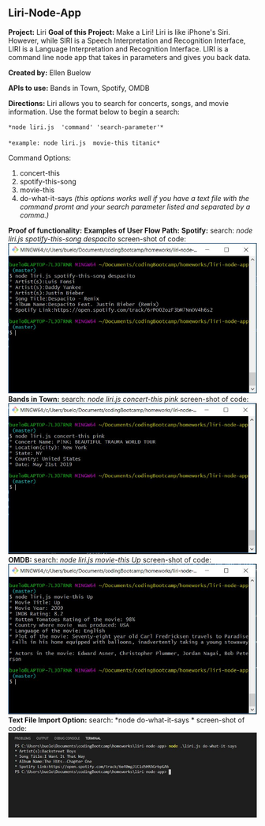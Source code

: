 ## Liri-Node-App

**Project:** Liri
**Goal of this Project:** Make a Liri! Liri is like iPhone's Siri. However, while SIRI is a Speech Interpretation and Recognition Interface, LIRI is a Language Interpretation and Recognition Interface. LIRI is a command line node app that takes in parameters and gives you back data.

**Created by:** Ellen Buelow

**APIs to use:** Bands in Town, Spotify, OMDB

**Directions:** Liri allows you to search for concerts, songs, and movie information. Use the format below to begin a search:

    *node liri.js  'command' 'search-parameter'*

    *example: node liri.js  movie-this titanic*

Command Options:
1. concert-this
2. spotify-this-song
3. movie-this
4. do-what-it-says 
   *(this options works well if you have a text file with the command promt and your search parameter listed and separated by a comma.)*

**Proof of functionality:**
    **Examples of User Flow Path:**
        **Spotify:**
            search: *node liri.js spotify-this-song despacito*
            screen-shot of code: 
            ![alt text](images/ex.2_spotify_despacito.JPG)
        **Bands in Town:**
            search: *node liri.js concert-this pink*
            screen-shot of code: 
            ![alt text](images/ex.1_concert_pink.JPG)
        **OMDB:**
            search: *node liri.js movie-this Up*
            screen-shot of code: 
            ![alt text](images/ex.3_movie_up.jpg)
        **Text File Import Option:**
        search: *node do-what-it-says *
        screen-shot of code: 
        ![alt text](images/ex.4_dowhatitsays.JPG)


